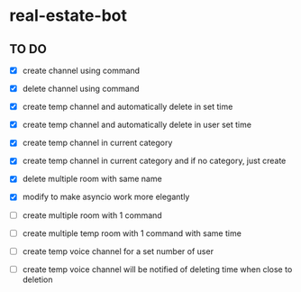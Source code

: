# real-estate-bot

## TO DO
- [x] create channel using command
- [x] delete channel using command
- [x] create temp channel and automatically delete in set time
- [x] create temp channel and automatically delete in user set time
- [x] create temp channel in current category
- [x] create temp channel in current category and if no category, just create
- [x] delete multiple room with same name
- [x] modify to make asyncio work more elegantly

- [ ] create multiple room with 1 command
- [ ] create multiple temp room with 1 command with same time

- [ ] create temp voice channel for a set number of user
- [ ] create temp voice channel will be notified of deleting time when close to deletion
